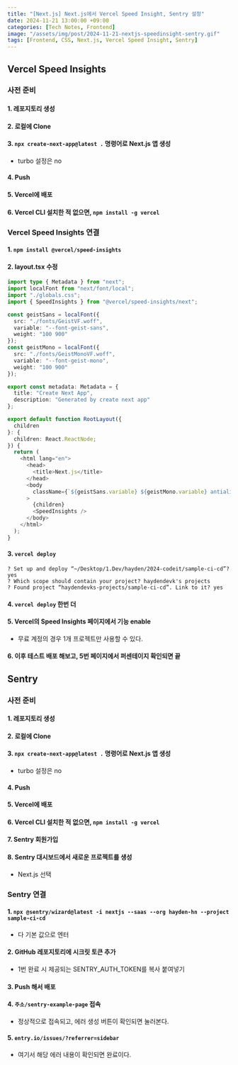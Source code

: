 ```yaml
---
title: "[Next.js] Next.js에서 Vercel Speed Insight, Sentry 설정"
date: 2024-11-21 13:00:00 +09:00
categories: [Tech Notes, Frontend]
image: "/assets/img/post/2024-11-21-nextjs-speedinsight-sentry.gif"
tags: [Frontend, CSS, Next.js, Vercel Speed Insight, Sentry]
---
```


## Vercel Speed Insights

### 사전 준비

#### 1. 레포지토리 생성

#### 2. 로컬에 Clone

#### 3. `npx create-next-app@latest .` 명령어로 Next.js 앱 생성

- turbo 설정은 no

#### 4. Push

#### 5. Vercel에 배포

#### 6. Vercel CLI 설치한 적 없으면, `npm install -g vercel`

### Vercel Speed Insights 연결

#### 1. `npm install @vercel/speed-insights`

#### 2. layout.tsx 수정

```ts
import type { Metadata } from "next";
import localFont from "next/font/local";
import "./globals.css";
import { SpeedInsights } from "@vercel/speed-insights/next";

const geistSans = localFont({
  src: "./fonts/GeistVF.woff",
  variable: "--font-geist-sans",
  weight: "100 900"
});
const geistMono = localFont({
  src: "./fonts/GeistMonoVF.woff",
  variable: "--font-geist-mono",
  weight: "100 900"
});

export const metadata: Metadata = {
  title: "Create Next App",
  description: "Generated by create next app"
};

export default function RootLayout({
  children
}: {
  children: React.ReactNode;
}) {
  return (
    <html lang="en">
      <head>
        <title>Next.js</title>
      </head>
      <body
        className={`${geistSans.variable} ${geistMono.variable} antialiased`}
      >
        {children}
        <SpeedInsights />
      </body>
    </html>
  );
}
```

#### 3. `vercel deploy`

```
? Set up and deploy “~/Desktop/1.Dev/hayden/2024-codeit/sample-ci-cd”? yes
? Which scope should contain your project? haydendevk's projects
? Found project “haydendevks-projects/sample-ci-cd”. Link to it? yes
```

#### 4. `vercel deploy` 한번 더

#### 5. Vercel의 Speed Insights 페이지에서 기능 enable

- 무료 계정의 경우 1개 프로젝트만 사용할 수 있다.

#### 6. 이후 테스트 배포 해보고, 5번 페이지에서 퍼센테이지 확인되면 끝

## Sentry

### 사전 준비

#### 1. 레포지토리 생성

#### 2. 로컬에 Clone

#### 3. `npx create-next-app@latest .` 명령어로 Next.js 앱 생성

- turbo 설정은 no

#### 4. Push

#### 5. Vercel에 배포

#### 6. Vercel CLI 설치한 적 없으면, `npm install -g vercel`

#### 7. Sentry 회원가입

#### 8. Sentry 대시보드에서 새로운 프로젝트를 생성

- Next.js 선택

### Sentry 연결

#### 1. `npx @sentry/wizard@latest -i nextjs --saas --org hayden-hn --project sample-ci-cd`

- 다 기본 값으로 엔터

#### 2. GitHub 레포지토리에 시크릿 토큰 추가

- 1번 완료 시 제공되는 SENTRY_AUTH_TOKEN를 복사 붙여넣기

#### 3. Push 해서 배포

#### 4. `주소/sentry-example-page` 접속

- 정상적으로 접속되고, 에러 생성 버튼이 확인되면 눌러본다.

#### 5. `entry.io/issues/?referrer=sidebar`

- 여기서 해당 에러 내용이 확인되면 완료이다.
